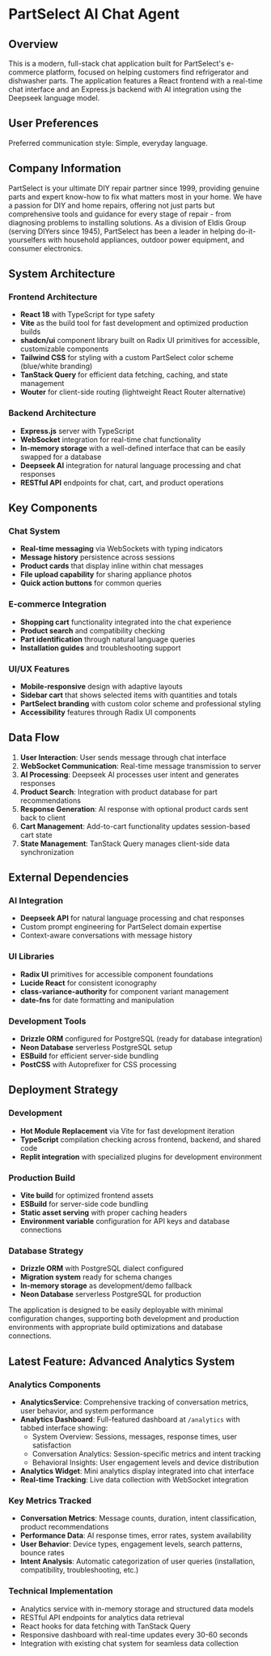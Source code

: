 # PartSelect AI Chat Agent

## Overview

This is a modern, full-stack chat application built for PartSelect's e-commerce platform, focused on helping customers find refrigerator and dishwasher parts. The application features a React frontend with a real-time chat interface and an Express.js backend with AI integration using the Deepseek language model.

## User Preferences

Preferred communication style: Simple, everyday language.

## Company Information

PartSelect is your ultimate DIY repair partner since 1999, providing genuine parts and expert know-how to fix what matters most in your home. We have a passion for DIY and home repairs, offering not just parts but comprehensive tools and guidance for every stage of repair - from diagnosing problems to installing solutions. As a division of Eldis Group (serving DIYers since 1945), PartSelect has been a leader in helping do-it-yourselfers with household appliances, outdoor power equipment, and consumer electronics.

## System Architecture

### Frontend Architecture
- **React 18** with TypeScript for type safety
- **Vite** as the build tool for fast development and optimized production builds
- **shadcn/ui** component library built on Radix UI primitives for accessible, customizable components
- **Tailwind CSS** for styling with a custom PartSelect color scheme (blue/white branding)
- **TanStack Query** for efficient data fetching, caching, and state management
- **Wouter** for client-side routing (lightweight React Router alternative)

### Backend Architecture
- **Express.js** server with TypeScript
- **WebSocket** integration for real-time chat functionality
- **In-memory storage** with a well-defined interface that can be easily swapped for a database
- **Deepseek AI** integration for natural language processing and chat responses
- **RESTful API** endpoints for chat, cart, and product operations

## Key Components

### Chat System
- **Real-time messaging** via WebSockets with typing indicators
- **Message history** persistence across sessions
- **Product cards** that display inline within chat messages
- **File upload capability** for sharing appliance photos
- **Quick action buttons** for common queries

### E-commerce Integration
- **Shopping cart** functionality integrated into the chat experience
- **Product search** and compatibility checking
- **Part identification** through natural language queries
- **Installation guides** and troubleshooting support

### UI/UX Features
- **Mobile-responsive** design with adaptive layouts
- **Sidebar cart** that shows selected items with quantities and totals
- **PartSelect branding** with custom color scheme and professional styling
- **Accessibility** features through Radix UI components

## Data Flow

1. **User Interaction**: User sends message through chat interface
2. **WebSocket Communication**: Real-time message transmission to server
3. **AI Processing**: Deepseek AI processes user intent and generates responses
4. **Product Search**: Integration with product database for part recommendations
5. **Response Generation**: AI response with optional product cards sent back to client
6. **Cart Management**: Add-to-cart functionality updates session-based cart state
7. **State Management**: TanStack Query manages client-side data synchronization

## External Dependencies

### AI Integration
- **Deepseek API** for natural language processing and chat responses
- Custom prompt engineering for PartSelect domain expertise
- Context-aware conversations with message history

### UI Libraries
- **Radix UI** primitives for accessible component foundations
- **Lucide React** for consistent iconography
- **class-variance-authority** for component variant management
- **date-fns** for date formatting and manipulation

### Development Tools
- **Drizzle ORM** configured for PostgreSQL (ready for database integration)
- **Neon Database** serverless PostgreSQL setup
- **ESBuild** for efficient server-side bundling
- **PostCSS** with Autoprefixer for CSS processing

## Deployment Strategy

### Development
- **Hot Module Replacement** via Vite for fast development iteration
- **TypeScript** compilation checking across frontend, backend, and shared code
- **Replit integration** with specialized plugins for development environment

### Production Build
- **Vite build** for optimized frontend assets
- **ESBuild** for server-side code bundling
- **Static asset serving** with proper caching headers
- **Environment variable** configuration for API keys and database connections

### Database Strategy
- **Drizzle ORM** with PostgreSQL dialect configured
- **Migration system** ready for schema changes
- **In-memory storage** as development/demo fallback
- **Neon Database** serverless PostgreSQL for production

The application is designed to be easily deployable with minimal configuration changes, supporting both development and production environments with appropriate build optimizations and database connections.

## Latest Feature: Advanced Analytics System

### Analytics Components
- **AnalyticsService**: Comprehensive tracking of conversation metrics, user behavior, and system performance
- **Analytics Dashboard**: Full-featured dashboard at `/analytics` with tabbed interface showing:
  - System Overview: Sessions, messages, response times, user satisfaction
  - Conversation Analytics: Session-specific metrics and intent tracking
  - Behavioral Insights: User engagement levels and device distribution
- **Analytics Widget**: Mini analytics display integrated into chat interface
- **Real-time Tracking**: Live data collection with WebSocket integration

### Key Metrics Tracked
- **Conversation Metrics**: Message counts, duration, intent classification, product recommendations
- **Performance Data**: AI response times, error rates, system availability
- **User Behavior**: Device types, engagement levels, search patterns, bounce rates
- **Intent Analysis**: Automatic categorization of user queries (installation, compatibility, troubleshooting, etc.)

### Technical Implementation
- Analytics service with in-memory storage and structured data models
- RESTful API endpoints for analytics data retrieval
- React hooks for data fetching with TanStack Query
- Responsive dashboard with real-time updates every 30-60 seconds
- Integration with existing chat system for seamless data collection